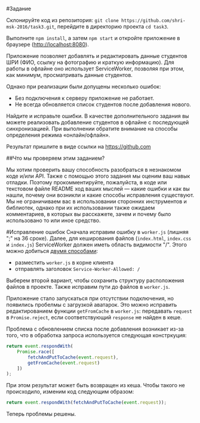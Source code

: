 #Задание

Склонируйте код из репозитория: `git clone https://github.com/shri-msk-2016/task3.git`, перейдите в директорию проекта `cd task3`.

Выполните `npm install`, а затем `npm start` и откройте приложение в браузере (<http://localhost:8080>).

Приложение позволяет добавлять и редактировать данные студентов ШРИ (ФИО, ссылку на фотографию и краткую информацию). Для работы в офлайне оно использует ServiceWorker, позволяя при этом, как минимум, просматривать данные студентов.

Однако при реализации были допущены несколько ошибок:

* Без подключения к серверу приложение не работает.
* Не всегда обновляется список студентов после добавления нового.

Найдите и исправьте ошибки. В качестве дополнительного задания вы можете реализовать добавление студентов в офлайне с последующей синхронизацией. При выполнении обратите внимание на способы определения режима «онлайн/офлайн».

Результат пришлите в виде ссылки на https://github.com

##Что мы проверяем этим заданием?

Мы хотим проверить вашу способность разобраться в незнакомом коде и/или API. Также с помощью этого задания мы оценим ваш навык отладки. Поэтому прокомментируйте, пожалуйста, в коде или текстовом файле README ход ваших мыслей — какие ошибки и как вы нашли, почему они возникли и какие способы исправления существуют. Мы не ограничиваем вас в использовании сторонних инструментов и библиотек, однако при их использовании также ожидаем комментариев, в которых вы расскажете, зачем и почему было использовано то или иное средство.

#Исправление ошибок
Сначала исправим ошибку в `worker.js` (лишняя ";" на 36 сроке).
Далее, для кеширования файлов (`index.html`, `index.css` и `index.js`) ServiceWorker должен иметь область видимости "/".
Этого можно добиться [двумя способами](https://developer.mozilla.org/en-US/docs/Web/API/Service_Worker_API/Using_Service_Workers#Why_is_my_service_worker_failing_to_register):
* разместить `worker.js`  в корне клиента
* отправлять заголовок `Service-Worker-Allowed: /`

Выберем второй вариант, чтобы сохранить структуру расположения файлов в проекте. Также исправим пути до файлов в `worker.js`.

Приложение стало запускаться при отсутствии подключения, но появились пробелмы с загрузкой аватарок.
Это можно исправить редактированием функции `getFromCache` в `worker.js`: передавать `request` в `Promise.reject`,
если соответствующий `response` не найден в кеше.

Проблема с обновлением списка после добавления возникает из-за того, что в обработка запроса используется следующая констркуция:
```javascript
return event.respondWith(
    Promise.race([
        fetchAndPutToCache(event.request),
        getFromCache(event.request)
    ])
);
```
При этом результат может быть возвращен из кеша. Чтобы такого не происходило, изменим код следующим образом:
```javascript
return event.respondWith(fetchAndPutToCache(event.request));
```
Теперь проблемы решены.